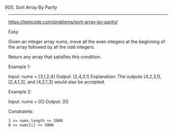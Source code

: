 905. Sort Array By Parity
------------------------------------------------------------
https://leetcode.com/problems/sort-array-by-parity/

Easy

Given an integer array nums, move all the even integers at the beginning of the array followed by all the odd integers.

Return any array that satisfies this condition.

 

Example 1:

Input: nums = [3,1,2,4]
Output: [2,4,3,1]
Explanation: The outputs [4,2,3,1], [2,4,1,3], and [4,2,1,3] would also be accepted.

Example 2:

Input: nums = [0]
Output: [0]

 

Constraints:

    1 <= nums.length <= 5000
    0 <= nums[i] <= 5000

